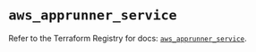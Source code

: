 # `aws_apprunner_service`

Refer to the Terraform Registry for docs: [`aws_apprunner_service`](https://registry.terraform.io/providers/hashicorp/aws/5.32.0/docs/resources/apprunner_service).
